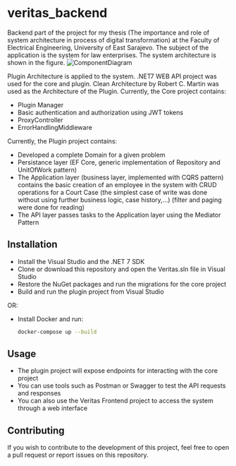 # veritas_backend
Backend part of the project for my thesis (The importance and role of system architecture in 
process of digital transformation) at the Faculty of Electrical Engineering, University of East Sarajevo. The subject of the application is the system for law enterprises.
The system architecture is shown in the figure.
![ComponentDiagram](https://github.com/stefanjokic99/veritas_backend/assets/77590314/3e87f243-1916-4fad-b07d-ea260df7fc71)

Plugin Architecture is applied to the system. .NET7 WEB API project was used for the core and plugin. Clean Architecture by Robert C. Martin was used as the Architecture of the Plugin.
Currently, the Core project contains:
  * Plugin Manager
  * Basic authentication and authorization using JWT tokens
  * ProxyController
  * ErrorHandlingMiddleware

Currently, the Plugin project contains:
  * Developed a complete Domain for a given problem
  * Persistance layer (EF Core, generic implementation of Repository and UnitOfWork pattern)
  * The Application layer (business layer, implemented with CQRS pattern) contains the basic creation of an employee in the system with CRUD operations for a Court Case (the simplest case of write was done without using further business logic, case history,...) (filter and paging were done for reading)
  * The API layer passes tasks to the Application layer using the Mediator Pattern

## Installation
 * Install the Visual Studio and the .NET 7 SDK
 * Clone or download this repository and open the Veritas.sln file in Visual Studio
 * Restore the NuGet packages and run the migrations for the core project
 * Build and run the plugin project from Visual Studio

OR:

 * Install Docker and run:
   ```bash
   docker-compose up --build
## Usage
 * The plugin project will expose endpoints for interacting with the core project
 * You can use tools such as Postman or Swagger to test the API requests and responses
 * You can also use the Veritas Frontend project to access the system through a web interface

## Contributing 
If you wish to contribute to the development of this project, feel free to open a pull request or report issues on this repository.
